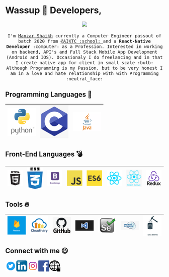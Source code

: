 # Wassup :wave: Developers,

<p align="center">
  <img src="https://raw.githubusercontent.com/coderjojo/coderjojo/master/img/github.gif" width=100>
  <br><br>
  <samp>
    I'm <a href="https://manzars.github.io/">Manzar Shaikh</a> currently a Computer Engineer passout of batch 2020 from <a href="https://www.aiktc.ac.in/">@AIKTC :school: </a> and a <b>React-Native Developer</b> :computer: as a Profession. Interested in working on backend, API's and Full Stack Mobile App Development (Android and IOS). Occasionaly I do freelancing and in that I create native app for client in small scale :bulb: Although Programming is my Passion, but to be very honest I am in a love and hate relationship with with Programming :neutral_face:
  </samp>
</p>


## Programming Languages :rocket:

| <img src="https://raw.githubusercontent.com/manzars/manzars/master/img/python.png" width=90> | <img src="https://raw.githubusercontent.com/manzars/manzars/master/img/c.png" width=90> | <img src="https://raw.githubusercontent.com/manzars/manzars/master/img/java.jpg" width=90> | 
|:---:|:---:|:---:|

## Front-End Languages :bomb:

| <img src="https://raw.githubusercontent.com/manzars/manzars/master/img/html.png" width=90> | <img src="https://raw.githubusercontent.com/manzars/manzars/master/img/css.png" width=90> | <img src="https://raw.githubusercontent.com/manzars/manzars/master/img/bootstrap.png" width=90> | <img src="https://raw.githubusercontent.com/manzars/manzars/master/img/js.png" width=90> | <img src="https://raw.githubusercontent.com/manzars/manzars/master/img/es6.png" width=90> | <img src="https://raw.githubusercontent.com/manzars/manzars/master/img/react.png" width=90> | <img src="https://raw.githubusercontent.com/manzars/manzars/master/img/reactnative.png" width=90> | <img src="https://raw.githubusercontent.com/manzars/manzars/master/img/redux.png" width=90> |
|:---:|:---:|:---:|:---:|:---:|:---:|:---:|:---:|

## Tools :fire:

| <img src="https://raw.githubusercontent.com/manzars/manzars/master/img/firebase.png" width=90> | <img src="https://raw.githubusercontent.com/manzars/manzars/master/img/cloudinary.png" width=90> | <img src="https://raw.githubusercontent.com/manzars/manzars/master/img/github.png" width=90> | <img src="https://raw.githubusercontent.com/manzars/manzars/master/img/vscode.png" width=90> | <img src="https://raw.githubusercontent.com/manzars/manzars/master/img/selenium.png" width=90> | <img src="https://raw.githubusercontent.com/manzars/manzars/master/img/machinelearning.png" width=90> | <img src="https://raw.githubusercontent.com/manzars/manzars/master/img/dataminings.png" width=90> |
|:---:|:---:|:---:|:---:|:---:|:---:|:---:|




## Connect with me :smiley:

<a href="https://twitter.com/manzars99">
  <img align="left" alt="Manzar Shaikh | Twitter" width="35px" src="https://raw.githubusercontent.com/manzars/manzars/master/img/twitter.png" />
</a>
<a href="https://www.linkedin.com/in/manzars">
  <img align="left" alt="Manzar Shaikh | LinkedIn" width="35px" src="https://raw.githubusercontent.com/manzars/manzars/master/img/linkedin.png" />
</a>
<a href="https://www.instagram.com/manz.ar">
  <img align="left" alt="Manzar Shaikh | Instagram" width="35px" src="https://raw.githubusercontent.com/manzars/manzars/master/img/instagram.png" />
</a>
<a href="https://www.facebook.com/manzar.shaikh.545">
  <img align="left" alt="Manzar Shaikh | Facebook" width="35px" src="https://raw.githubusercontent.com/manzars/manzars/master/img/facebook.png" />
</a>
<a href="https://manzars.github.io/">
  <img align="left" alt="Manzar Shaikh | Portfolio" width="35px" src="https://raw.githubusercontent.com/manzars/manzars/master/img/mywebsite.png" />
</a>
